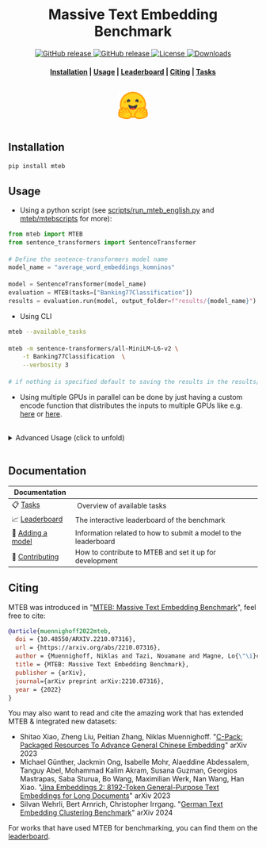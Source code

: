 <h1 align="center">Massive Text Embedding Benchmark</h1>

<p align="center">
    <a href="https://github.com/embeddings-benchmark/mteb/releases">
        <img alt="GitHub release" src="https://img.shields.io/github/release/embeddings-benchmark/mteb.svg">
    </a>
    <a href="https://arxiv.org/abs/2210.07316">
        <img alt="GitHub release" src="https://img.shields.io/badge/arXiv-2305.14251-b31b1b.svg">
    </a>
    <a href="https://github.com/embeddings-benchmark/mteb/blob/master/LICENSE">
        <img alt="License" src="https://img.shields.io/github/license/embeddings-benchmark/mteb.svg?color=green">
    </a>
    <a href="https://pepy.tech/project/mteb">
        <img alt="Downloads" src="https://static.pepy.tech/personalized-badge/mteb?period=total&units=international_system&left_color=grey&right_color=orange&left_text=Downloads">
    </a>
</p>

<h4 align="center">
    <p>
        <a href="#installation">Installation</a> |
        <a href="#usage">Usage</a> |
        <a href="#leaderboard">Leaderboard</a> |
        <a href="#citing">Citing</a> |
        <a href="#available-tasks">Tasks</a>
    <p>
</h4>

<h3 align="center">
    <a href="https://huggingface.co/spaces/mteb/leaderboard"><img style="float: middle; padding: 10px 10px 10px 10px;" width="60" height="55" src="./docs/images/hf_logo.png" /></a>
</h3>


## Installation

```bash
pip install mteb
```

## Usage

* Using a python script (see [scripts/run_mteb_english.py](https://github.com/embeddings-benchmark/mteb/blob/main/scripts/run_mteb_english.py) and [mteb/mtebscripts](https://github.com/embeddings-benchmark/mtebscripts) for more):

```python
from mteb import MTEB
from sentence_transformers import SentenceTransformer

# Define the sentence-transformers model name
model_name = "average_word_embeddings_komninos"

model = SentenceTransformer(model_name)
evaluation = MTEB(tasks=["Banking77Classification"])
results = evaluation.run(model, output_folder=f"results/{model_name}")
```

* Using CLI

```bash
mteb --available_tasks

mteb -m sentence-transformers/all-MiniLM-L6-v2 \
    -t Banking77Classification  \
    --verbosity 3

# if nothing is specified default to saving the results in the results/{model_name} folder
```

* Using multiple GPUs in parallel can be done by just having a custom encode function that distributes the inputs to multiple GPUs like e.g. [here](https://github.com/microsoft/unilm/blob/b60c741f746877293bb85eed6806736fc8fa0ffd/e5/mteb_eval.py#L60) or [here](https://github.com/ContextualAI/gritlm/blob/09d8630f0c95ac6a456354bcb6f964d7b9b6a609/gritlm/gritlm.py#L75).

<br /> 

<details>
  <summary> Advanced Usage (click to unfold) </summary>


## Advanced Usage


### Dataset selection

Datasets can be selected by providing the list of datasets, but also

* by their task (e.g. "Clustering" or "Classification")

```python
evaluation = MTEB(task_types=['Clustering', 'Retrieval']) # Only select clustering and retrieval tasks
```

* by their categories e.g. "S2S" (sentence to sentence) or "P2P" (paragraph to paragraph)

```python
evaluation = MTEB(task_categories=['S2S']) # Only select sentence2sentence datasets
```

* by their languages

```python
evaluation = MTEB(task_langs=["en", "de"]) # Only select datasets which are "en", "de" or "en-de"
```

You can also specify which languages to load for multilingual/crosslingual tasks like below:

```python
from mteb.tasks import AmazonReviewsClassification, BUCCBitextMining

evaluation = MTEB(tasks=[
        AmazonReviewsClassification(langs=["en", "fr"]) # Only load "en" and "fr" subsets of Amazon Reviews
        BUCCBitextMining(langs=["de-en"]), # Only load "de-en" subset of BUCC
])
```

There are also presets available for certain task collections, e.g. to select the 56 English datasets that form the "Overall MTEB English leaderboard":

```python
from mteb import MTEB_MAIN_EN
evaluation = MTEB(tasks=MTEB_MAIN_EN, task_langs=["en"])
```


### Evaluation split
You can evaluate only on `test` splits of all tasks by doing the following:

```python
evaluation.run(model, eval_splits=["test"])
```

Note that the public leaderboard uses the test splits for all datasets except MSMARCO, where the "dev" split is used.

### Using a custom model

Models should implement the following interface, implementing an `encode` function taking as inputs a list of sentences, and returning a list of embeddings (embeddings can be `np.array`, `torch.tensor`, etc.). For inspiration, you can look at the [mteb/mtebscripts repo](https://github.com/embeddings-benchmark/mtebscripts) used for running diverse models via SLURM scripts for the paper.

```python
class MyModel():
    def encode(self, sentences, batch_size=32, **kwargs):
        """
        Returns a list of embeddings for the given sentences.
        Args:
            sentences (`List[str]`): List of sentences to encode
            batch_size (`int`): Batch size for the encoding

        Returns:
            `List[np.ndarray]` or `List[tensor]`: List of embeddings for the given sentences
        """
        pass

model = MyModel()
evaluation = MTEB(tasks=["Banking77Classification"])
evaluation.run(model)
```

If you'd like to use different encoding functions for query and corpus when evaluating on Retrieval or Reranking tasks, you can add separate methods for `encode_queries` and `encode_corpus`. If these methods exist, they will be automatically used for those tasks. You can refer to the `DRESModel` at `mteb/evaluation/evaluators/RetrievalEvaluator.py` for an example of these functions.

```python
class MyModel():
    def encode_queries(self, queries, batch_size=32, **kwargs):
        """
        Returns a list of embeddings for the given sentences.
        Args:
            queries (`List[str]`): List of sentences to encode
            batch_size (`int`): Batch size for the encoding

        Returns:
            `List[np.ndarray]` or `List[tensor]`: List of embeddings for the given sentences
        """
        pass

    def encode_corpus(self, corpus, batch_size=32, **kwargs):
        """
        Returns a list of embeddings for the given sentences.
        Args:
            corpus (`List[str]` or `List[Dict[str, str]]`): List of sentences to encode
                or list of dictionaries with keys "title" and "text"
            batch_size (`int`): Batch size for the encoding

        Returns:
            `List[np.ndarray]` or `List[tensor]`: List of embeddings for the given sentences
        """
        pass
```

### Evaluating on a custom task

To add a new task, you need to implement a new class that inherits from the `AbsTask` associated with the task type (e.g. `AbsTaskReranking` for reranking tasks). You can find the supported task types in [here](https://github.com/embeddings-benchmark/mteb-draft/tree/main/mteb/abstasks).

```python
from mteb import MTEB
from mteb.abstasks.AbsTaskReranking import AbsTaskReranking
from sentence_transformers import SentenceTransformer


class MindSmallReranking(AbsTaskReranking):
    @property
    def description(self):
        return {
            "name": "MindSmallReranking",
            "hf_hub_name": "mteb/mind_small",
            "description": "Microsoft News Dataset: A Large-Scale English Dataset for News Recommendation Research",
            "reference": "https://www.microsoft.com/en-us/research/uploads/prod/2019/03/nl4se18LinkSO.pdf",
            "type": "Reranking",
            "category": "s2s",
            "eval_splits": ["validation"],
            "eval_langs": ["en"],
            "main_score": "map",
        }

model = SentenceTransformer("average_word_embeddings_komninos")
evaluation = MTEB(tasks=[MindSmallReranking()])
evaluation.run(model)
```

> **Note:** for multilingual tasks, make sure your class also inherits from the `MultilingualTask` class like in [this](https://github.com/embeddings-benchmark/mteb-draft/blob/main/mteb/tasks/Classification/MTOPIntentClassification.py) example.

</details>

<br /> 

## Documentation

| Documentation                          |                        |
| ------------------------------ | ---------------------- |
| 📋 [Tasks] | Overview of available tasks |
| 📈 [Leaderboard] | The interactive leaderboard of the benchmark |
| 🤖 [Adding a model] | Information related to how to submit a model to the leaderboard |
| 🤝  [Contributing] | How to contribute to MTEB and set it up for development |

[Tasks]: docs/tasks.md
[Contributing]: docs/contributing.md
[Adding a model]: docs/adding_a_model.md
[Leaderboard]: https://huggingface.co/spaces/mteb/leaderboard

## Citing

MTEB was introduced in "[MTEB: Massive Text Embedding Benchmark](https://arxiv.org/abs/2210.07316)", feel free to cite:

```bibtex
@article{muennighoff2022mteb,
  doi = {10.48550/ARXIV.2210.07316},
  url = {https://arxiv.org/abs/2210.07316},
  author = {Muennighoff, Niklas and Tazi, Nouamane and Magne, Lo{\"\i}c and Reimers, Nils},
  title = {MTEB: Massive Text Embedding Benchmark},
  publisher = {arXiv},
  journal={arXiv preprint arXiv:2210.07316},  
  year = {2022}
}
```

You may also want to read and cite the amazing work that has extended MTEB & integrated new datasets:
- Shitao Xiao, Zheng Liu, Peitian Zhang, Niklas Muennighoff. "[C-Pack: Packaged Resources To Advance General Chinese Embedding](https://arxiv.org/abs/2309.07597)" arXiv 2023
- Michael Günther, Jackmin Ong, Isabelle Mohr, Alaeddine Abdessalem, Tanguy Abel, Mohammad Kalim Akram, Susana Guzman, Georgios Mastrapas, Saba Sturua, Bo Wang, Maximilian Werk, Nan Wang, Han Xiao. "[Jina Embeddings 2: 8192-Token General-Purpose Text Embeddings for Long Documents](https://arxiv.org/abs/2310.19923)" arXiv 2023
- Silvan Wehrli, Bert Arnrich, Christopher Irrgang. "[German Text Embedding Clustering Benchmark](https://arxiv.org/abs/2401.02709)" arXiv 2024

For works that have used MTEB for benchmarking, you can find them on the [leaderboard](https://huggingface.co/spaces/mteb/leaderboard).
